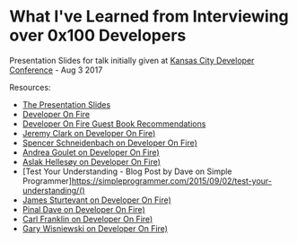 # What I've Learned from Interviewing over 0x100 Developers

Presentation Slides for talk initially given at [Kansas City Developer Conference](http://www.kcdc.info/) - Aug 3 2017

Resources:
- [The Presentation Slides](https://raelyard.github.io/WhatIveLearned/index.html)
- [Developer On Fire](http://developeronfire.com/)
- [Developer On Fire Guest Book Recommendations](http://developeronfire.com/book-recommendations)
- [Jeremy Clark on Developer On Fire)](http://developeronfire.com/JeremyClark)
- [Spencer Schneidenbach on Developer On Fire)](http://developeronfire.com/podcast/episode-182-spencer-schneidenbach-lit-up-on-speaking)
- [Andrea Goulet on Developer On Fire)](http://developeronfire.com/podcast/episode-248-andrea-goulet-square-zero)
- [Aslak Hellesøy on Developer On Fire)](http://developeronfire.com/podcast/episode-022-aslak-hellesoy-testing-your-understanding)
- [Test Your Understanding - Blog Post by Dave on Simple Programmer]https://simpleprogrammer.com/2015/09/02/test-your-understanding/()
- [James Sturtevant on Developer On Fire)](http://developeronfire.com/podcast/episode-199-james-sturtevant-masterminding-engagment)
- [Pinal Dave on Developer On Fire)](http://developeronfire.com/podcast/episode-119-pinal-dave-serving-a-benevolent-master)
- [Carl Franklin on Developer On Fire)](http://developeronfire.com/podcast/episode-013-carl-franklin-just-be-awesome)
- [Gary Wisniewski on Developer On Fire)](http://developeronfire.com/podcast/episode-068-gary-wisniewski-fundamentals-matter)

